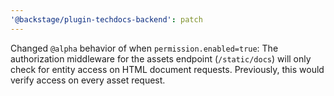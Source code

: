 ```yaml
---
'@backstage/plugin-techdocs-backend': patch
---
```


Changed `@alpha` behavior of when `permission.enabled=true`: The authorization middleware for the assets endpoint (`/static/docs`) will only check for entity access on HTML document requests. Previously, this would verify access on every asset request.
